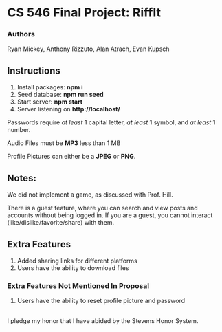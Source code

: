 # CS 546 Final Project: RiffIt

### Authors
Ryan Mickey, Anthony Rizzuto, Alan Atrach, Evan Kupsch

## Instructions

1. Install packages: **npm i**
2. Seed database: **npm run seed**
3. Start server: **npm start**
4. Server listening on **http://localhost/**

Passwords require _at least_ 1 capital letter, _at least_ 1 symbol, and _at least_ 1 number.

Audio Files must be **MP3** less than 1 MB

Profile Pictures can either be a **JPEG** or **PNG**.

## Notes:
We did not implement a game, as discussed with Prof. Hill.

There is a guest feature, where you can search and view posts and accounts without being logged in. If you are a guest, you cannot interact (like/dislike/favorite/share) with them.

## Extra Features

1. Added sharing links for different platforms
2. Users have the ability to download files

### Extra Features Not Mentioned In Proposal

1. Users have the ability to reset profile picture and password



##

I pledge my honor that I have abided by the Stevens Honor System.
